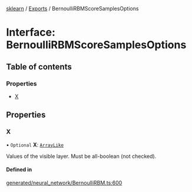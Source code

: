 [sklearn](../readme.md) / [Exports](../modules.md) / BernoulliRBMScoreSamplesOptions

# Interface: BernoulliRBMScoreSamplesOptions

## Table of contents

### Properties

- [X](BernoulliRBMScoreSamplesOptions.md#x)

## Properties

### X

• `Optional` **X**: [`ArrayLike`](../modules.md#arraylike)

Values of the visible layer. Must be all-boolean (not checked).

#### Defined in

[generated/neural_network/BernoulliRBM.ts:600](https://github.com/transitive-bullshit/scikit-learn-ts/blob/367336a/packages/sklearn/src/generated/neural_network/BernoulliRBM.ts#L600)
